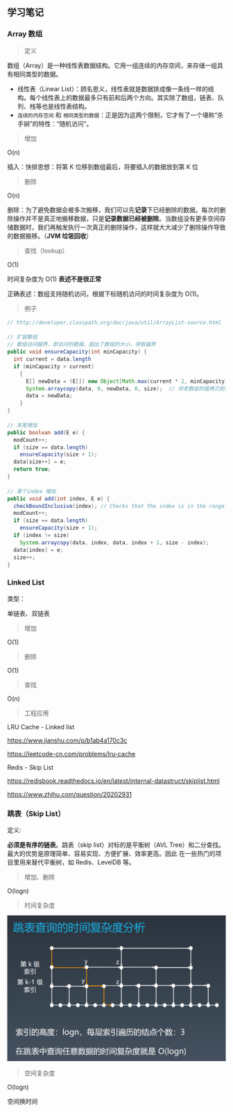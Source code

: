 ## 学习笔记

### Array 数组

> 定义

数组（Array）是一种线性表数据结构。它用一组连续的内存空间，来存储一组具有相同类型的数据。

- 线性表（Linear List）：顾名思义，线性表就是数据排成像一条线一样的结构。每个线性表上的数据最多只有前和后两个方向。其实除了数组，链表、队列、栈等也是线性表结构。
- `连续的内存空间` 和 `相同类型的数据`：正是因为这两个限制，它才有了一个堪称“杀手锏”的特性：“随机访问”。

> 增加

O(n)

插入：快排思想：将第 K 位移到数组最后，将要插入的数据放到第 K 位

> 删除

O(n)

删除：为了避免数据会被多次搬移，我们可以先**记录**下已经删除的数据。每次的删除操作并不是真正地搬移数据，只是**记录数据已经被删除**。当数组没有更多空间存储数据时，我们再触发执行一次真正的删除操作，这样就大大减少了删除操作导致的数据搬移。（**JVM 垃圾回收**）

> 查找（lookup）

O(1)

时间复杂度为 O(1) **表述不是很正常**

正确表述：数组支持随机访问，根据下标随机访问的时间复杂度为 O(1)。

> 例子

```java
// http://developer.classpath.org/doc/java/util/ArrayList-source.html

// 扩容数组
// 数组访问越界，即访问的数据，超出了数组的大小，导致越界
public void ensureCapacity(int minCapacity) {
  int current = data.length
  if (minCapacity > current)
    {
      E[] newData = (E[]) new Object[Math.max(current * 2, minCapacity)]; // 扩容原来的数组为原来的俩倍
      System.arraycopy(data, 0, newData, 0, size);  // 将老数组的值拷贝到新数组
      data = newData;
    }
}

// 末尾增加
public boolean add(E e) {
  modCount++;
  if (size == data.length)
    ensureCapacity(size + 1);
  data[size++] = e;
  return true;
}

// 某个index 增加
public void add(int index, E e) {
  checkBoundInclusive(index); // Checks that the index is in the range of possible elements (inclusive).
  modCount++;
  if (size == data.length)
    ensureCapacity(size + 1);
  if (index != size)
    System.arraycopy(data, index, data, index + 1, size - index);
  data[index] = e;
  size++;
}
```

### Linked List

类型：

单链表、双链表

> 增加

O(1)

> 删除

O(1)

> 查找

O(n)

>

> 工程应用

LRU Cache - Linked list

https://www.jianshu.com/p/b1ab4a170c3c

https://leetcode-cn.com/problems/lru-cache

Redis - Skip List

https://redisbook.readthedocs.io/en/latest/internal-datastruct/skiplist.html

https://www.zhihu.com/question/20202931

### 跳表（Skip List）

定义:

**必须是有序的链表**。跳表（skip list）对标的是平衡树（AVL Tree）和二分查找。最大的优势是原理简单、容易实现、方便扩展、效率更高。因此
在一些热门的项目里用来替代平衡树，如 Redis、LevelDB 等。

> 增加、删除

O(logn)

> 时间复杂度

![](./跳表时间复杂度.png)

> 空间复杂度

O(logn)

空间换时间
